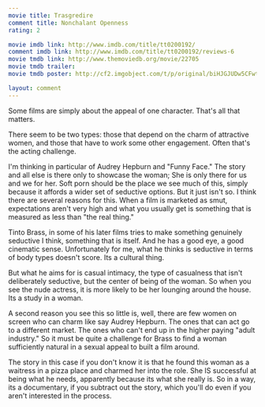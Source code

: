 ```yaml
---
movie title: Trasgredire
comment title: Nonchalant Openness
rating: 2

movie imdb link: http://www.imdb.com/title/tt0200192/
comment imdb link: http://www.imdb.com/title/tt0200192/reviews-6
movie tmdb link: http://www.themoviedb.org/movie/22705
movie tmdb trailer: 
movie tmdb poster: http://cf2.imgobject.com/t/p/original/biHJGJUDw5CFwta1Wr49ilFcSAx.jpg

layout: comment
---
```


Some films are simply about the appeal of one character. That's all that matters.

There seem to be two types: those that depend on the charm of attractive women, and those that have to work some other engagement. Often that's the acting challenge.

I'm thinking in particular of Audrey Hepburn and "Funny Face." The story and all else is there only to showcase the woman; She is only there for us and we for her. Soft porn should be the place we see much of this, simply because it affords a wider set of seductive options. But it just isn't so. I think there are several reasons for this. When a film is marketed as smut, expectations aren't very high and what you usually get is something that is measured as less than "the real thing."

Tinto Brass, in some of his later films tries to make something genuinely seductive I think, something that is itself. And he has a good eye, a good cinematic sense. Unfortunately for me, what he thinks is seductive in terms of body types doesn't score. Its a cultural thing.

But what he aims for is casual intimacy, the type of casualness that isn't deliberately seductive, but the center of being of the woman. So when you see the nude actress, it is more likely to be her lounging around the house. Its a study in a woman.

A second reason you see this so little is, well, there are few women on screen who can charm like say Audrey Hepburn. The ones that can act go to a different market. The ones who can't end up in the higher paying "adult industry." So it must be quite a challenge for Brass to find a woman sufficiently natural in a sexual appeal to built a film around.

The story in this case if you don't know it is that he found this woman as a waitress in a pizza place and charmed her into the role. She IS successful at being what he needs, apparently because its what she really is. So in a way, its a documentary, if you subtract out the story, which you'll do even if you aren't interested in the process.